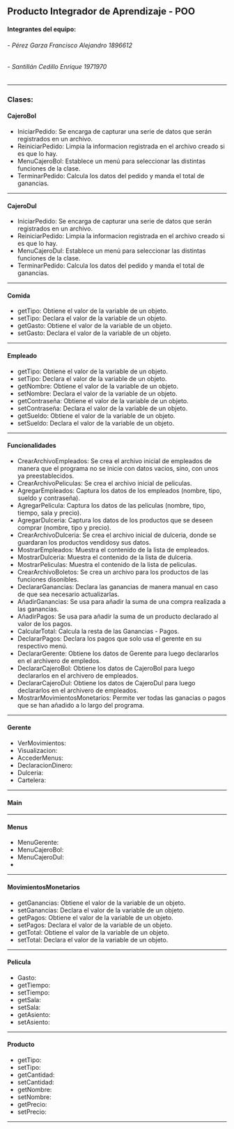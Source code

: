 ## Producto Integrador de Aprendizaje - POO
#### Integrantes del equipo: 
###### - Pérez Garza Francisco Alejandro 1896612
###### - Santillán Cedillo Enrique 1971970


------------

### Clases:

#### CajeroBol

  - IniciarPedido: Se encarga de capturar una serie de datos que serán registrados en un archivo.
  - ReiniciarPedido: Limpia la informacion registrada en el archivo creado si es que lo hay.
  - MenuCajeroBol: Establece un menú para seleccionar las distintas funciones de la clase. 
  - TerminarPedido: Calcula los datos del pedido y manda el total de ganancias.

------------

#### CajeroDul

  - IniciarPedido: Se encarga de capturar una serie de datos que serán registrados en un archivo.
  - ReiniciarPedido: Limpia la informacion registrada en el archivo creado si es que lo hay.
  - MenuCajeroDul: Establece un menú para seleccionar las distintas funciones de la clase. 
  - TerminarPedido: Calcula los datos del pedido y manda el total de ganancias.
  
------------

#### Comida

  - getTipo: Obtiene el valor de la variable de un objeto.
  - setTipo: Declara el valor de la variable de un objeto.
  - getGasto: Obtiene el valor de la variable de un objeto.
  - setGasto: Declara el valor de la variable de un objeto.

------------

#### Empleado

  - getTipo: Obtiene el valor de la variable de un objeto.
  - setTipo: Declara el valor de la variable de un objeto.
  - getNombre: Obtiene el valor de la variable de un objeto.
  - setNombre: Declara el valor de la variable de un objeto.
  - getContraseña: Obtiene el valor de la variable de un objeto.
  - setContraseña: Declara el valor de la variable de un objeto.
  - getSueldo: Obtiene el valor de la variable de un objeto.
  - setSueldo: Declara el valor de la variable de un objeto.

------------

#### Funcionalidades

  - CrearArchivoEmpleados: Se crea el archivo inicial de empleados de manera que el programa no se inicie con datos vacios, sino, con unos ya preestablecidos.
  - CrearArchivoPeliculas: Se crea el archivo inicial de peliculas.
  - AgregarEmpleados: Captura los datos de los empleados (nombre, tipo, sueldo y contraseña).
  - AgregarPelicula: Captura los datos de las peliculas (nombre, tipo, tiempo, sala y precio).
  - AgregarDulceria: Captura los datos de los productos que se deseen comprar (nombre, tipo y precio).
  - CrearArchivoDulceria: Se crea el archivo inicial de dulceria, donde se guardaran los productos vendidosy sus datos.
  - MostrarEmpleados: Muestra el contenido de la lista de empleados.
  - MostrarDulceria: Muestra el contenido de la lista de dulceria.
  - MostrarPeliculas: Muestra el contenido de la lista de peliculas.
  - CrearArchivoBoletos: Se crea un archivo para los productos de las funciones disonibles.
  - DeclararGanancias: Declara las ganancias de manera manual en caso de que sea necesario actualizarlas.
  - AñadirGanancias: Se usa para añadir la suma de una compra realizada a las ganancias.
  - AñadirPagos: Se usa para añadir la suma de un producto declarado al valor de los pagos.
  - CalcularTotal: Calcula la resta de las Ganancias - Pagos.
  - DeclararPagos: Declara los pagos que solo usa el gerente en su respectivo menú.
  - DeclararGerente: Obtiene los datos de Gerente para luego declararlos en el archivero de empledos.
  - DeclararCajeroBol: Obtiene los datos de CajeroBol para luego declararlos en el archivero de empleados.
  - DeclararCajeroDul: Obtiene los datos de CajeroDul para luego declararlos en el archivero de empleados.
  - MostrarMovimientosMonetarios: Permite ver todas las ganacias o pagos que se han añadido a lo largo del programa.

------------

#### Gerente

  - VerMovimientos: 
  - Visualizacion: 
  - AccederMenus: 
  - DeclaracionDinero: 
  - Dulceria: 
  - Cartelera: 

------------

#### Main

------------

#### Menus

  - MenuGerente:
  - MenuCajeroBol:
  - MenuCajeroDul:
  - 

------------

#### MovimientosMonetarios

  - getGanancias: Obtiene el valor de la variable de un objeto.
  - setGanancias: Declara el valor de la variable de un objeto.
  - getPagos: Obtiene el valor de la variable de un objeto.
  - setPagos: Declara el valor de la variable de un objeto.
  - getTotal: Obtiene el valor de la variable de un objeto.
  - setTotal: Declara el valor de la variable de un objeto.

------------

#### Pelicula

  - Gasto: 
  - getTiempo: 
  - setTiempo: 
  - getSala: 
  - setSala: 
  - getAsiento: 
  - setAsiento: 

------------

#### Producto

  - getTipo: 
  - setTipo: 
  - getCantidad: 
  - setCantidad: 
  - getNombre: 
  - setNombre: 
  - getPrecio: 
  - setPrecio: 

------------
